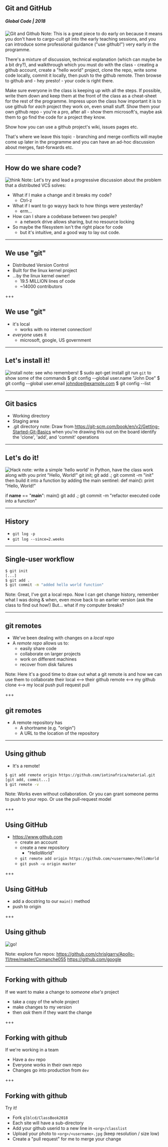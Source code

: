 ## Git and GitHub
##### Global Code | 2018
![Git and Github](/assets/img/git-910x380.png)
Note:
This is a great piece to do early on because it means you don't have to cargo-cult git into the early teaching sessions, and you can introduce some professional guidance ("use github!") very early in the programme.

There's a mixture of discussion, technical explanation (which can maybe be a bit dry?), and walkthrough which you must do with the class - creating a github account, create a "hello world" project, clone the repo, write some code locally, commit it locally, then push to the github remote. Then browse to github and - hey presto! - your code is right there.

Make sure everyone in the class is keeping up with all the steps. If possible, write them down and keep them at the front of the class as a cheat-sheet for the rest of the programme. Impress upon the class how important it is to use github for *each* project they work on, even small stuff. Show them your own github repo - you're a pro, after all - show them microsoft's, maybe ask them to go find the code for a project they know.

Show how you can use a github project's wiki, issues pages etc.

That's where we leave this topic - branching and merge conflicts will maybe come up later in the programme and you can have an ad-hoc discussion about merges, fast-forwards etc.


---
## How do we share code?
![think](/assets/img/thinking-512.png)
Note:
Let's try and lead a progressive discussion about the problem that a distributed VCS solves:
* What if I make a change and it breaks my code?
  * Ctrl-z
* What if I want to go wayyy back to how things were yesterday?
  * erm...
* How can I share a codebase between two people?
  * a network drive allows sharing, but no resource locking
* So maybe the filesystem isn't the right place for code
  * but it's intuitive, and a good way to lay out code.

---
## We use "git"
* Distributed Version Control
* Built for the linux kernel project
* ...by the linux kernel owner!
   * 19.5 MILLION lines of code
   * ~14000 contributors

+++
## We use "git"
* it's local
  * works with no internet connection!
* *everyone* uses it
  * microsoft, google, US government

---
## Let's install it!
![install](/assets/img/debian-500.png)
note:
see who remembers!
$ sudo apt-get install git
run `git` to show some of the commands
$ git config --global user.name "John Doe"
$ git config --global user.email johndoe@example.com
$ git config --list

---
## Git basics
* Working directory
* Staging area
* .git directory
note:
Draw from https://git-scm.com/book/en/v2/Getting-Started-Git-Basics when you're drawing this out on the board
identify the 'clone', 'add', and 'commit' operations

---
## Let's do it!
![Hack](/assets/img/hack-600.png)
note:
write a simple 'hello world' in Python, have the class work along with you
print "Hello, World!"
git init; git add .; git commit -m "init"
then build it into a function by adding the main sentinel:
def main():
    print "Hello, World!"

if __name__ == "__main__":
    main()
git add .; git commit -m "refactor executed code into a function"

---
## History
* `git log -p`
* `git log --since=2.weeks`

---
## Single-user workflow
```sh
$ git init
[...]
$ git add .
$ git commit -m "added hello world function"
```

Note:
Great, I've got a local repo. Now I can get change history, remember what I was doing & when, even move back to an earlier version (ask the class to find out how!)
But... what if my computer breaks?

---
## git remotes
* We've been dealing with changes on a *local repo*
* A *remote repo* allows us to:
  * easily share code
  * collaborate on larger projects
  * work on different machines
  * recover from disk failures

Note:
Here it's a good time to draw out what a git remote is and how we can use them to collaborate
their local <--> their github remote <--> my github clone <--> my local
            push                 pull request             pull

+++
## git remotes
* A remote repository has
  * A shortname (e.g. "origin")
  * A URL to the location of the repository

---
## Using github
* It's a remote!
```sh
$ git add remote origin https://github.com/iotinafrica/material.git
[git add, commit...]
$ git remote -v
```
Note:
Works even without collaboration. Or you can grant someone perms to push to your repo. Or use the pull-request model

+++
## Using GitHub
* https://www.github.com
  * create an account
  * create a new repository
    * "HelloWorld"
  * `git remote add origin https://github.com/<username>/HelloWorld`
  * `git push -u origin master`

+++
## Using GitHub
* add a docstring to our `main()` method
* push to origin

+++
## Using github
![go!](/assets/img/github-256.png)

Note: explore fun repos:
https://github.com/chrislgarry/Apollo-11/tree/master/Comanche055
https://github.com/google

---
## Forking with github
If we want to make a change to _someone else's_ project
* take a copy of the whole project
* make changes to my version
* then *ask* them if they want the change

+++
## Forking with github
If we're working in a team
* Have a `dev` repo
* Everyone works in their own repo
* Changes go into production from `dev`

+++
## Forking with github
Try it!
* Fork `glblcd/ClassBook2018`
* Each site will have a sub-directory
* Add your github userid to a new line in `<org>/classlist`
* Upload your photo to `<org>/<username>.jpg` (keep resolution / size low)
* Create a "pull request" for me to merge your change
